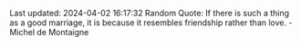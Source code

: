 Last updated: 2024-04-02 16:17:32
Random Quote: If there is such a thing as a good marriage, it is because it resembles friendship rather than love. - Michel de Montaigne